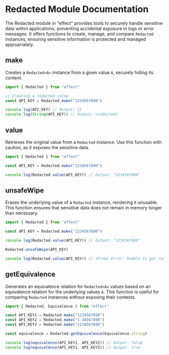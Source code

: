 # Redacted Module Documentation

The Redacted module in "effect" provides tools to securely handle sensitive data within applications, preventing accidental exposure in logs or error messages. It offers functions to create, manage, and compare `Redacted` instances, ensuring sensitive information is protected and managed appropriately.

## make

Creates a `Redacted<A>` instance from a given value `A`, securely hiding its content.

```ts
import { Redacted } from "effect"

// Creating a redacted value
const API_KEY = Redacted.make("1234567890")

console.log(API_KEY) // Output: {}
console.log(String(API_KEY)) // Output: <redacted>
```

## value

Retrieves the original value from a `Redacted` instance. Use this function with caution, as it exposes the sensitive data.

```ts
import { Redacted } from "effect"

const API_KEY = Redacted.make("1234567890")

console.log(Redacted.value(API_KEY)) // Output: "1234567890"
```

## unsafeWipe

Erases the underlying value of a `Redacted` instance, rendering it unusable. This function ensures that sensitive data does not remain in memory longer than necessary.

```ts
import { Redacted } from "effect"

const API_KEY = Redacted.make("1234567890")

console.log(Redacted.value(API_KEY)) // Output: "1234567890"

Redacted.unsafeWipe(API_KEY)

console.log(Redacted.value(API_KEY)) // throws Error: Unable to get redacted value
```

## getEquivalence

Generates an equivalence relation for `Redacted<A>` values based on an equivalence relation for the underlying values `A`. This function is useful for comparing `Redacted` instances without exposing their contents.

```ts
import { Redacted, Equivalence } from "effect"

const API_KEY1 = Redacted.make("1234567890")
const API_KEY2 = Redacted.make("1-34567890")
const API_KEY3 = Redacted.make("1234567890")

const equivalence = Redacted.getEquivalence(Equivalence.string)

console.log(equivalence(API_KEY1, API_KEY2)) // Output: false
console.log(equivalence(API_KEY1, API_KEY3)) // Output: true
```